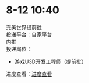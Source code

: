# 8-12 10:40
完美世界提前批  
投递平台：自家平台  
内推  
投递岗位：  
+ 游戏U3D开发工程师（提前批）

进度查看：[进度查看](https://recruit.games.wanmei.com/campus-recruitment/pwrd/45131/#/candidateHome/applications)